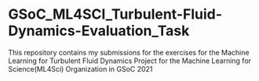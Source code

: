 # GSoC_ML4SCI_Turbulent-Fluid-Dynamics-Evaluation_Task
This repository contains my submissions for the exercises for the Machine Learning for Turbulent Fluid Dynamics Project for the Machine Learning for Science(ML4Sci) Organization in GSoC 2021
